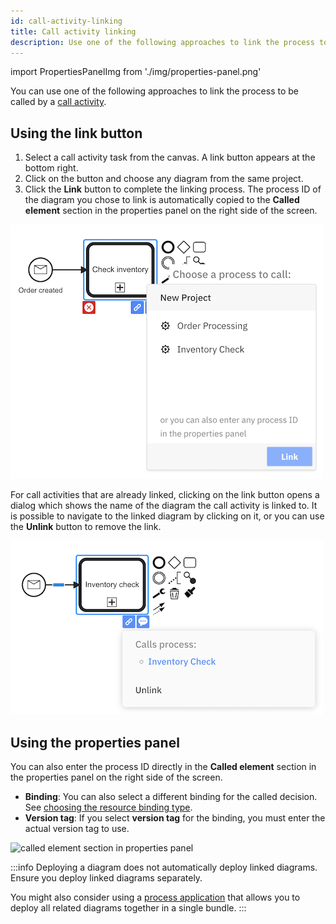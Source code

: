```yaml
---
id: call-activity-linking
title: Call activity linking
description: Use one of the following approaches to link the process to be called by a call activity.
---
```


import PropertiesPanelImg from './img/properties-panel.png'

You can use one of the following approaches to link the process to be called by a [call activity](/components/modeler/bpmn/call-activities/call-activities.md).

## Using the link button

1. Select a call activity task from the canvas. A link button appears at the bottom right.
2. Click on the button and choose any diagram from the same project.
3. Click the **Link** button to complete the linking process. The process ID of the diagram you chose to link is automatically copied to the **Called element** section in the properties panel on the right side of the screen.

![overlay](img/overlay.png)

For call activities that are already linked, clicking on the link button opens a dialog which shows the name of the diagram the call activity is linked to. It is possible to navigate to the linked diagram by clicking on it, or you can use the **Unlink** button to remove the link.

![overlay](img/linked.png)

## Using the properties panel

You can also enter the process ID directly in the **Called element** section in the properties panel on the right side of the screen.

- **Binding**: You can also select a different binding for the called decision. See [choosing the resource binding type](/components/best-practices/modeling/choosing-the-resource-binding-type.md).
- **Version tag**: If you select **version tag** for the binding, you must enter the actual version tag to use.

<p><img src={PropertiesPanelImg} alt="called element section in properties panel" style={{width: 430}} /></p>

:::info
Deploying a diagram does not automatically deploy linked diagrams. Ensure you deploy linked diagrams separately.

You might also consider using a [process application](../process-applications.md) that allows you to deploy all related
diagrams together in a single bundle.
:::
